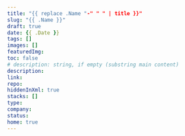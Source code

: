 ```yaml
---
title: "{{ replace .Name "-" " " | title }}"
slug: "{{ .Name }}"
draft: true
date: {{ .Date }}
tags: []
images: []
featuredImg:
toc: false
# description: string, if empty (substring main content)
description:
link:
repo:
hiddenInXml: true
stacks: []
type:
company:
status:
home: true
---
```

